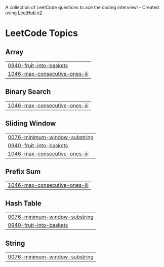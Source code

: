 A collection of LeetCode questions to ace the coding interview! - Created using [LeetHub v2](https://github.com/arunbhardwaj/LeetHub-2.0)
<!---LeetCode Topics Start-->
# LeetCode Topics
## Array
|  |
| ------- |
| [0940-fruit-into-baskets](https://github.com/VK-246/DSA/tree/master/0940-fruit-into-baskets) |
| [1046-max-consecutive-ones-iii](https://github.com/VK-246/DSA/tree/master/1046-max-consecutive-ones-iii) |
## Binary Search
|  |
| ------- |
| [1046-max-consecutive-ones-iii](https://github.com/VK-246/DSA/tree/master/1046-max-consecutive-ones-iii) |
## Sliding Window
|  |
| ------- |
| [0076-minimum-window-substring](https://github.com/VK-246/DSA/tree/master/0076-minimum-window-substring) |
| [0940-fruit-into-baskets](https://github.com/VK-246/DSA/tree/master/0940-fruit-into-baskets) |
| [1046-max-consecutive-ones-iii](https://github.com/VK-246/DSA/tree/master/1046-max-consecutive-ones-iii) |
## Prefix Sum
|  |
| ------- |
| [1046-max-consecutive-ones-iii](https://github.com/VK-246/DSA/tree/master/1046-max-consecutive-ones-iii) |
## Hash Table
|  |
| ------- |
| [0076-minimum-window-substring](https://github.com/VK-246/DSA/tree/master/0076-minimum-window-substring) |
| [0940-fruit-into-baskets](https://github.com/VK-246/DSA/tree/master/0940-fruit-into-baskets) |
## String
|  |
| ------- |
| [0076-minimum-window-substring](https://github.com/VK-246/DSA/tree/master/0076-minimum-window-substring) |
<!---LeetCode Topics End-->